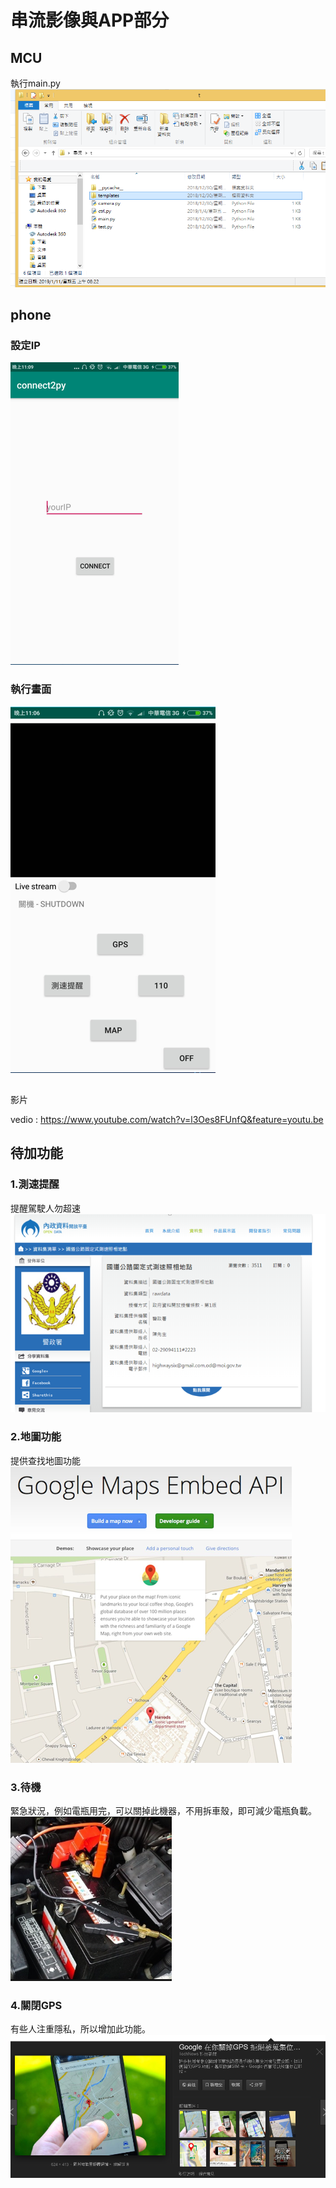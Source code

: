 # 串流影像與APP部分

## MCU
執行main.py
![image](https://github.com/NKUSTMCU/MCU/blob/master/software/server/V2.0/img/s0.PNG)

## phone

### 設定IP
![image](https://github.com/NKUSTMCU/MCU/blob/master/software/server/V2.0/img/p0.png)
### 執行畫面
![image](https://github.com/NKUSTMCU/MCU/blob/master/software/server/V2.0/img/p1.PNG)

##   
影片

vedio : <https://www.youtube.com/watch?v=l3Oes8FUnfQ&feature=youtu.be>

## 待加功能
### 1.測速提醒
提醒駕駛人勿超速
![image](https://github.com/NKUSTMCU/MCU/blob/master/software/server/V2.0/img/g1.PNG)

### 2.地圖功能
提供查找地圖功能
![image](https://github.com/NKUSTMCU/MCU/blob/master/software/server/V2.0/img/g0.PNG)

### 3.待機
緊急狀況，例如電瓶用完，可以關掉此機器，不用拆車殼，即可減少電瓶負載。
![image](https://github.com/NKUSTMCU/MCU/blob/master/software/server/V2.0/img/g3.PNG)

### 4.關閉GPS
有些人注重隱私，所以增加此功能。
![image](https://github.com/NKUSTMCU/MCU/blob/master/software/server/V2.0/img/g4.PNG)

